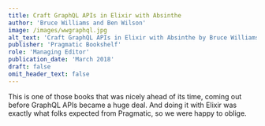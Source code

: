 ```yaml
---
title: Craft GraphQL APIs in Elixir with Absinthe
author: 'Bruce Williams and Ben Wilson'
image: /images/wwgraphql.jpg
alt_text: 'Craft GraphQL APIs in Elixir with Absinthe by Bruce Williams and Ben Wilson'
publisher: 'Pragmatic Bookshelf'
role: 'Managing Editor'
publication_date: 'March 2018'
draft: false
omit_header_text: false
---
```

This is one of those books that was nicely ahead of its time, coming out before GraphQL APIs became a huge deal. And doing it with Elixir was exactly what folks expected from Pragmatic, so we were happy to oblige.
